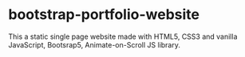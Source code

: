 # bootstrap-portfolio-website
This a static single page website made with HTML5, CSS3 and vanilla JavaScript, Bootsrap5, Animate-on-Scroll JS library.
